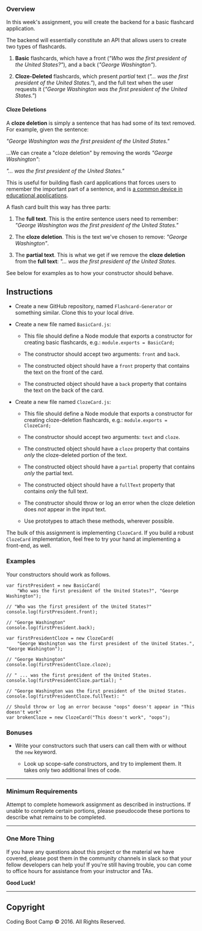 
### Overview

In this week's assignment, you will create the backend for a basic flashcard application.

The backend will essentially constitute an API that allows users to create two types of flashcards.

1. **Basic** flashcards, which have a front (_"Who was the first president of the United States?"_), and a back (_"George Washington"_).

2. **Cloze-Deleted** flashcards, which present _partial_ text (_"... was the first president of the United States."_), and the full text when the user requests it (_"George Washington was the first president of the United States."_)

#### Cloze Deletions

A **cloze deletion** is simply a sentence that has had some of its text removed. For example, given the sentence:

_"George Washington was the first president of the United States."_

...We can create a "cloze deletion" by removing the words _"George Washington"_:

_"... was the first president of the United States."_

This is useful for building flash card applications that forces users to remember the important part of a sentence, and is [a common device in educational applications](https://en.wikipedia.org/wiki/Cloze_test).

A flash card built this way has three parts:

1. The **full text**. This is the entire sentence users need to remember:  _"George Washington was the first president of the United States."_

2. The **cloze deletion**. This is the text we've chosen to remove: _"George Washington"_.

3. The **partial text**. This is what we get if we remove the **cloze deletion** from the **full text**: _"... was the first president of the United States._

See below for examples as to how your constructor should behave.

## Instructions

* Create a new GitHub repository, named `Flashcard-Generator` or something similar. Clone this to your local drive.

* Create a new file named `BasicCard.js`:

  * This file should define a Node module that exports a constructor for creating basic flashcards, e.g.:
    `module.exports = BasicCard;`

  * The constructor should accept two arguments: `front` and `back`.

  * The constructed object should have a `front` property that contains the text on the front of the card.

  * The constructed object should have a `back` property that contains the text on the back of the card.

* Create a new file named `ClozeCard.js`:

  * This file should define a Node module that exports a constructor for creating cloze-deletion flashcards, e.g.:
    `module.exports = ClozeCard;`

  * The constructor should accept two arguments: `text` and `cloze`.

  * The constructed object should have a `cloze` property that contains _only_ the cloze-deleted portion of the text.

  * The constructed object should have a `partial` property that contains _only_ the partial text.

  * The constructed object should have a `fullText` property that contains _only_ the full text.

  * The constructor should throw or log an error when the cloze deletion does _not_ appear in the input text.

  * Use prototypes to attach these methods, wherever possible.

The bulk of this assignment is implementing `ClozeCard`. If you build a robust `ClozeCard` implementation, feel free to try your hand at implementing a front-end, as well.

### Examples

Your constructors should work as follows.

```
var firstPresident = new BasicCard(
    "Who was the first president of the United States?", "George Washington");

// "Who was the first president of the United States?"
console.log(firstPresident.front); 

// "George Washington"
console.log(firstPresident.back); 

var firstPresidentCloze = new ClozeCard(
    "George Washington was the first president of the United States.", "George Washington");

// "George Washington"
console.log(firstPresidentCloze.cloze); 

// " ... was the first president of the United States.
console.log(firstPresidentCloze.partial); "

// "George Washington was the first president of the United States.
console.log(firstPresidentCloze.fullText): "

// Should throw or log an error because "oops" doesn't appear in "This doesn't work"
var brokenCloze = new ClozeCard("This doesn't work", "oops");
```

### Bonuses

* Write your constructors such that users can call them with or without the `new` keyword. 

  * Look up scope-safe constructors, and try to implement them. It takes only two additional lines of code.

- - -

### Minimum Requirements

Attempt to complete homework assignment as described in instructions. If unable to complete certain portions, please pseudocode these portions to describe what remains to be completed.

- - -

### One More Thing

If you have any questions about this project or the material we have covered, please post them in the community channels in slack so that your fellow developers can help you! If you're still having trouble, you can come to office hours for assistance from your instructor and TAs.

**Good Luck!**

- - -

## Copyright

Coding Boot Camp © 2016. All Rights Reserved.
